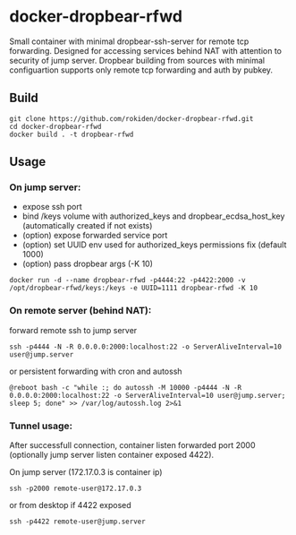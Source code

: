# docker-dropbear-rfwd
Small container with minimal dropbear-ssh-server for remote tcp forwarding. Designed for accessing services behind NAT with attention to security of jump server.
Dropbear building from sources with minimal configuartion supports only remote tcp forwarding and auth by pubkey.

## Build
```
git clone https://github.com/rokiden/docker-dropbear-rfwd.git
cd docker-dropbear-rfwd
docker build . -t dropbear-rfwd
```
## Usage
### On jump server:
 * expose ssh port
 * bind /keys volume with authorized_keys and dropbear_ecdsa_host_key (automatically created if not exists)
 * (option) expose forwarded service port
 * (option) set UUID env used for authorized_keys permissions fix (default 1000)
 * (option) pass dropbear args (-K 10)
```
docker run -d --name dropbear-rfwd -p4444:22 -p4422:2000 -v /opt/dropbear-rfwd/keys:/keys -e UUID=1111 dropbear-rfwd -K 10
```

### On remote server (behind NAT):
forward remote ssh to jump server
```
ssh -p4444 -N -R 0.0.0.0:2000:localhost:22 -o ServerAliveInterval=10 user@jump.server
```
or persistent forwarding with cron and autossh
```
@reboot bash -c "while :; do autossh -M 10000 -p4444 -N -R 0.0.0.0:2000:localhost:22 -o ServerAliveInterval=10 user@jump.server; sleep 5; done" >> /var/log/autossh.log 2>&1
```

### Tunnel usage:
After successfull connection, container listen forwarded port 2000 (optionally jump server listen container exposed 4422).

On jump server (172.17.0.3 is container ip)
```
ssh -p2000 remote-user@172.17.0.3
```
or from desktop if 4422 exposed
```
ssh -p4422 remote-user@jump.server
```
